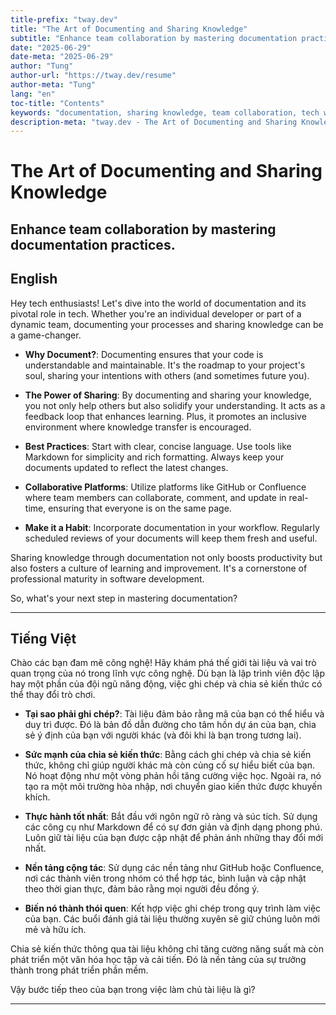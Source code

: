 ```yaml
---
title-prefix: "tway.dev"
title: "The Art of Documenting and Sharing Knowledge"
subtitle: "Enhance team collaboration by mastering documentation practices."
date: "2025-06-29"
date-meta: "2025-06-29"
author: "Tung"
author-url: "https://tway.dev/resume"
author-meta: "Tung"
lang: "en"
toc-title: "Contents"
keywords: "documentation, sharing knowledge, team collaboration, tech writing, developer skills"
description-meta: "tway.dev - The Art of Documenting and Sharing Knowledge - Enhance team collaboration by mastering documentation practices."
---
```


# The Art of Documenting and Sharing Knowledge
## Enhance team collaboration by mastering documentation practices.

## English
Hey tech enthusiasts! Let's dive into the world of documentation and its pivotal role in tech. Whether you're an individual developer or part of a dynamic team, documenting your processes and sharing knowledge can be a game-changer.

- **Why Document?**: Documenting ensures that your code is understandable and maintainable. It's the roadmap to your project's soul, sharing your intentions with others (and sometimes future you).

- **The Power of Sharing**: By documenting and sharing your knowledge, you not only help others but also solidify your understanding. It acts as a feedback loop that enhances learning. Plus, it promotes an inclusive environment where knowledge transfer is encouraged.

- **Best Practices**: Start with clear, concise language. Use tools like Markdown for simplicity and rich formatting. Always keep your documents updated to reflect the latest changes.

- **Collaborative Platforms**: Utilize platforms like GitHub or Confluence where team members can collaborate, comment, and update in real-time, ensuring that everyone is on the same page.

- **Make it a Habit**: Incorporate documentation in your workflow. Regularly scheduled reviews of your documents will keep them fresh and useful.

Sharing knowledge through documentation not only boosts productivity but also fosters a culture of learning and improvement. It's a cornerstone of professional maturity in software development.

So, what's your next step in mastering documentation?

---

## Tiếng Việt
Chào các bạn đam mê công nghệ! Hãy khám phá thế giới tài liệu và vai trò quan trọng của nó trong lĩnh vực công nghệ. Dù bạn là lập trình viên độc lập hay một phần của đội ngũ năng động, việc ghi chép và chia sẻ kiến thức có thể thay đổi trò chơi.

- **Tại sao phải ghi chép?**: Tài liệu đảm bảo rằng mã của bạn có thể hiểu và duy trì được. Đó là bản đồ dẫn đường cho tâm hồn dự án của bạn, chia sẻ ý định của bạn với người khác (và đôi khi là bạn trong tương lai).

- **Sức mạnh của chia sẻ kiến thức**: Bằng cách ghi chép và chia sẻ kiến thức, không chỉ giúp người khác mà còn củng cố sự hiểu biết của bạn. Nó hoạt động như một vòng phản hồi tăng cường việc học. Ngoài ra, nó tạo ra một môi trường hòa nhập, nơi chuyển giao kiến thức được khuyến khích.

- **Thực hành tốt nhất**: Bắt đầu với ngôn ngữ rõ ràng và súc tích. Sử dụng các công cụ như Markdown để có sự đơn giản và định dạng phong phú. Luôn giữ tài liệu của bạn được cập nhật để phản ánh những thay đổi mới nhất.

- **Nền tảng cộng tác**: Sử dụng các nền tảng như GitHub hoặc Confluence, nơi các thành viên trong nhóm có thể hợp tác, bình luận và cập nhật theo thời gian thực, đảm bảo rằng mọi người đều đồng ý.

- **Biến nó thành thói quen**: Kết hợp việc ghi chép trong quy trình làm việc của bạn. Các buổi đánh giá tài liệu thường xuyên sẽ giữ chúng luôn mới mẻ và hữu ích.

Chia sẻ kiến thức thông qua tài liệu không chỉ tăng cường năng suất mà còn phát triển một văn hóa học tập và cải tiến. Đó là nền tảng của sự trưởng thành trong phát triển phần mềm.

Vậy bước tiếp theo của bạn trong việc làm chủ tài liệu là gì?

---